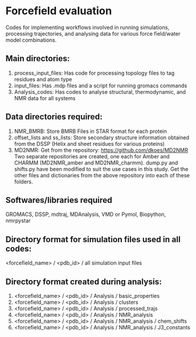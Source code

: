 # Forcefield evaluation
Codes for implementing workflows involved in running simulations, processing trajectories, and analysing data for various force field/water model combinations.

## Main directories: 
1. process_input_files: Has code for processing topology files to tag residues and atom type
2. input_files: Has .mdp files and a script for running gromacs commands
3. Analysis_codes: Has codes to analyse structural, thermodynamic, and NMR data for all systems

## Data directories required:
1. NMR_BMRB: Store BMRB Files in STAR format for each protein
2. offset_lists and ss_lists: Store secondary structure information obtained from the DSSP (Helix and sheet residues for various proteins)
3. MD2NMR: Get from the repository: https://github.com/dkoes/MD2NMR
   Two separate repositories are created, one each for Amber and CHARMM (MD2NMR_amber and MD2NMR_charmm). dump.py and shifts.py have been modified to suit the use cases in this study. Get the other files and dictionaries from the above repository into each of these folders.

## Softwares/libraries required
GROMACS, DSSP, mdtraj, MDAnalysis, VMD or Pymol, Biopython, nmrpystar

## Directory format for simulation files used in all codes:

<forcefield_name> / <pdb_id> / all simulation input files 

## Directory format created during analysis:

1. <forcefield_name> / <pdb_id> / Analysis / basic_properties
2. <forcefield_name> / <pdb_id> / Analysis / clusters
3. <forcefield_name> / <pdb_id> / Analysis / processed_trajs
4. <forcefield_name> / <pdb_id> / Analysis / NMR_analysis
5. <forcefield_name> / <pdb_id> / Analysis / NMR_analysis / chem_shifts
6. <forcefield_name> / <pdb_id> / Analysis / NMR_analysis / J3_constants
                                       

   
